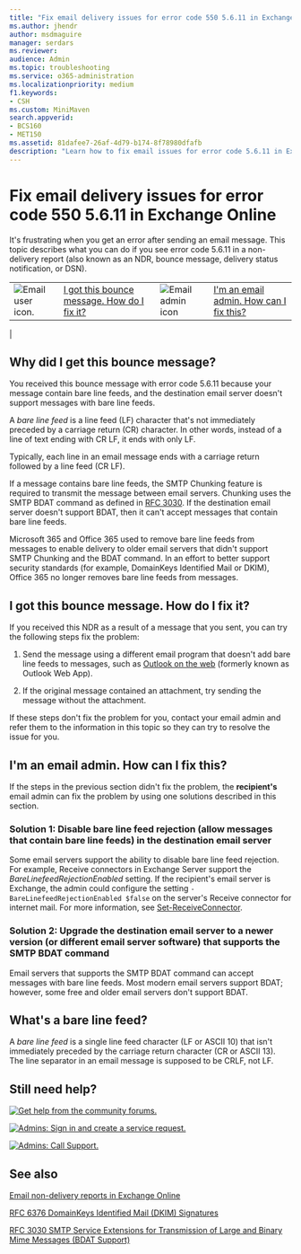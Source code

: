 ```yaml
---
title: "Fix email delivery issues for error code 550 5.6.11 in Exchange Online"
ms.author: jhendr
author: msdmaguire
manager: serdars
ms.reviewer: 
audience: Admin
ms.topic: troubleshooting
ms.service: o365-administration
ms.localizationpriority: medium
f1.keywords:
- CSH
ms.custom: MiniMaven
search.appverid: 
- BCS160
- MET150
ms.assetid: 81dafee7-26af-4d79-b174-8f78980dfafb
description: "Learn how to fix email issues for error code 5.6.11 in Exchange Online (the destination email server rejects messages with bare line feeds)."
---
```


# Fix email delivery issues for error code 550 5.6.11 in Exchange Online

It's frustrating when you get an error after sending an email message. This topic describes what you can do if you see error code 5.6.11 in a non-delivery report (also known as an NDR, bounce message, delivery status notification, or DSN).

|||||
|---|---|---|---|
|![Email user icon.](../../media/31425afd-41a9-435e-aa85-6886277c369b.png)|[I got this bounce message. How do I fix it?](#i-got-this-bounce-message-how-do-i-fix-it)|![Email admin icon](../../media/3d4c569e-b819-4a29-86b1-4b9619cf2acf.png)|[I'm an email admin. How can I fix this?](#im-an-email-admin-how-can-i-fix-this)|
|

## Why did I get this bounce message?

You received this bounce message with error code 5.6.11 because your message contain bare line feeds, and the destination email server doesn't support messages with bare line feeds.

A _bare line feed_ is a line feed (LF) character that's not immediately preceded by a carriage return (CR) character. In other words, instead of a line of text ending with CR LF, it ends with only LF.

Typically, each line in an email message ends with a carriage return followed by a line feed (CR LF).

If a message contains bare line feeds, the SMTP Chunking feature is required to transmit the message between email servers. Chunking uses the SMTP BDAT command as defined in [RFC 3030](https://tools.ietf.org/html/rfc3030). If the destination email server doesn't support BDAT, then it can't accept messages that contain bare line feeds.

Microsoft 365 and Office 365 used to remove bare line feeds from messages to enable delivery to older email servers that didn't support SMTP Chunking and the BDAT command. In an effort to better support security standards (for example, DomainKeys Identified Mail or DKIM), Office 365 no longer removes bare line feeds from messages.

## I got this bounce message. How do I fix it?

If you received this NDR as a result of a message that you sent, you can try the following steps fix the problem:

1. Send the message using a different email program that doesn't add bare line feeds to messages, such as [Outlook on the web](https://support.microsoft.com/office/a096dc77-d053-4e04-864d-c278e5712ef9) (formerly known as Outlook Web App).

2. If the original message contained an attachment, try sending the message without the attachment.

If these steps don't fix the problem for you, contact your email admin and refer them to the information in this topic so they can try to resolve the issue for you.

## I'm an email admin. How can I fix this?

If the steps in the previous section didn't fix the problem, the **recipient's** email admin can fix the problem by using one solutions described in this section.

### Solution 1: Disable bare line feed rejection (allow messages that contain bare line feeds) in the destination email server

Some email servers support the ability to disable bare line feed rejection. For example, Receive connectors in Exchange Server support the _BareLinefeedRejectionEnabled_ setting. If the recipient's email server is Exchange, the admin could configure the setting `-BareLinefeedRejectionEnabled $false` on the server's Receive connector for internet mail. For more information, see [Set-ReceiveConnector](/powershell/module/exchange/Set-ReceiveConnector).

### Solution 2: Upgrade the destination email server to a newer version (or different email server software) that supports the SMTP BDAT command

Email servers that supports the SMTP BDAT command can accept messages with bare line feeds. Most modern email servers support BDAT; however, some free and older email servers don't support BDAT.

## What's a bare line feed?

A _bare line feed_ is a single line feed character (LF or ASCII 10) that isn't immediately preceded by the carriage return character (CR or ASCII 13). The line separator in an email message is supposed to be CRLF, not LF.

## Still need help?

[![Get help from the community forums.](../../media/12a746cc-184b-4288-908c-f718ce9c4ba5.png)](https://answers.microsoft.com/)

[![Admins: Sign in and create a service request.](../../media/10862798-181d-47a5-ae4f-3f8d5a2874d4.png)](https://admin.microsoft.com/AdminPortal/Home#/support)

[![Admins: Call Support.](../../media/9f262e67-e8c9-4fc0-85c2-b3f4cfbc064e.png)](/microsoft-365/Admin/contact-support-for-business-products)

## See also

[Email non-delivery reports in Exchange Online](non-delivery-reports-in-exchange-online.md)

[RFC 6376 DomainKeys Identified Mail (DKIM) Signatures](https://tools.ietf.org/html/rfc6376)

[RFC 3030 SMTP Service Extensions for Transmission of Large and Binary Mime Messages (BDAT Support)](https://tools.ietf.org/html/rfc3030)